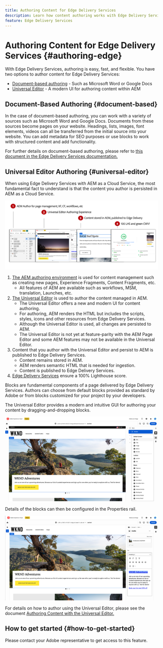 ```yaml
---
title: Authoring Content for Edge Delivery Services
description: Learn how content authoring works with Edge Delivery Services and how to author AEM content with Edge Delivery Services.
feature: Edge Delivery Services
---
```


# Authoring Content for Edge Delivery Services {#authoring-edge}

With Edge Delivery Services, authoring is easy, fast, and flexible. You have two options to author content for Edge Delivery Services:

* [Document-based authoring](#document-based) - Such as Microsoft Word or Google Docs
* [Universal Editor](#universal-editor) - A modern UI for authoring content within AEM

## Document-Based Authoring {#document-based}

In the case of document-based authoring, you can work with a variety of sources such as Microsoft Word and Google Docs. Documents from these sources become pages on your website. Headings, lists, images, font elements, videos can all be transferred from the initial source into your website. You can add metadata for SEO purposes or use blocks to work with structured content and add functionality.

For further details on document-based authoring, please refer to [this document in the Edge Delivery Services documentation.](/help/edge/developer/authoring.md)

## Universal Editor Authoring {#universal-editor}

When using Edge Delivery Services with AEM as a Cloud Service, the most fundamental fact to understand is that the content you author is persisted in AEM as a Cloud Service.

![How AEM authoring works with Edge Delivery Services](assets/how-aem-edge-works.png)

1. [The AEM authoring environment](/help/sites-cloud/authoring/getting-started/quick-start.md) is used for content management such as creating new pages, Experience Fragments, Content Fragments, etc.
   * All features of AEM are available such as workflows, MSM, translation, Launches, etc.
1. [The Universal Editor](/help/implementing/universal-editor/authoring.md) is used to author the content managed in AEM.
   * The Universal Editor offers a new and modern UI for content authoring.
   * For authoring, AEM renders the HTML but includes the scripts, styles, icons and other resources from Edge Delivery Services.
   * Although the Universal Editor is used, all changes are persisted to AEM.
   * The Universal Editor is not yet at feature-parity with the AEM Page Editor and some AEM features may not be available in the Universal Editor.
1. Content that you author with the Universal Editor and persist to AEM is published to Edge Delivery Services.
   * Content remains stored in AEM.
   * AEM renders semantic HTML that is needed for ingestion.
   * Content is published to Edge Delivery Services.
1. [Edge Delivery Services](/help/edge/developer/keeping-it-100.md) ensure a 100% Lighthouse score.

Blocks are fundamental components of a page delivered by Edge Delivery Services. Authors can choose from default blocks provided as standard by Adobe or from blocks customized for your project by your developers.

The Universal Editor provides a modern and intuitive GUI for authoring your content by dragging-and-dropping blocks.

![Dragging-and-dropping blocks in the Universal Editor](assets/blocks.png)

Details of the blocks can then be configured in the Properties rail.

![Configuring block properties](assets/block-properties.png)

For details on how to author using the Universal Editor, please see the document [Authoring Content with the Universal Editor.](/help/implementing/universal-editor/authoring.md)

## How to get started {#how-to-get-started}

Please contact your Adobe representative to get access to this feature.

